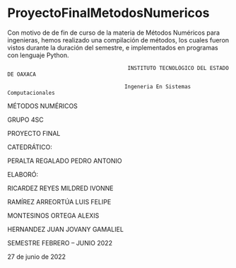 # ProyectoFinalMetodosNumericos
Con motivo de de fin de curso de la materia de Métodos Numéricos para ingenieras, hemos realizado una compilación de métodos, los cuales fueron vistos durante la duración del semestre, e implementados en programas con lenguaje Python.

                                          INSTITUTO TECNOLÓGICO DEL ESTADO DE OAXACA  
                                          
                                         Ingeneria En Sistemas Computacionales
                                         
 MÉTODOS NUMÉRICOS
 
GRUPO 4SC

PROYECTO FINAL

CATEDRÁTICO:

PERALTA REGALADO PEDRO ANTONIO

ELABORÓ:

RICARDEZ REYES MILDRED IVONNE

RAMÍREZ ARREORTÚA LUIS FELIPE

MONTESINOS ORTEGA ALEXIS

HERNANDEZ JUAN JOVANY GAMALIEL

SEMESTRE FEBRERO – JUNIO 2022

27 de junio de 2022 
